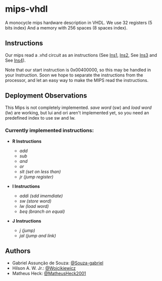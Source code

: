 # mips-vhdl

A monocycle mips hardware description in VHDL. We use 32 registers (5 bits index) And a memory with 256 spaces (8 spaces index).
  
## Instructions

Our mips read a .vhd circuit as an instructions (See [Ins1](/mips/inst1.vhd), [Ins2](/mips/inst2.vhd), See [Ins3](/mips/inst3.vhd) and See [Ins4](/mips/inst4.vhd)).

Note that our start instruction is 0x00400000, so this may be handled in your Instruction. Soon we hope to separate the instructions from the processor, and let an easy way to make the MIPS read the instructions.
  
## Deployment Observations

This Mips is not completely implemented. *save word* (sw) and *load word* (lw) are working, but lui and ori aren't implemented yet, so you need an predefined index to use sw and lw.

### Currently implemented instructions:

- **R Instructions**

  - *add*
  - *sub*
  - *and*
  - *or*
  - *slt (set on less than)*
  - *jr (jump register)*
  
- **I Instructions**
  
  - *addi (sdd imemdiate)*
  - *sw (store word)*
  - *lw (load word)*
  - *beq (branch on equal)*
  
- **J Instructions**
  - *j (jump)*
  - *jal (jump and link)*
  
## Authors

* Gabriel Assunção de Souza: [@Souza-gabriel](https://github.com/Souza-gabriel)
* Hilson A. W. Jr.: [@Wojcikiewicz](https://github.com/Wojcikiewicz)
* Matheus Heck: [@MatheusHeck2001](https://github.com/MatheusHeck2001)
